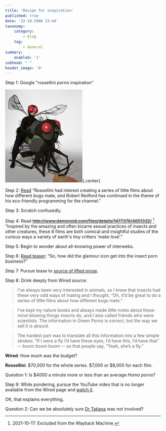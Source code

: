 ```yaml
---
title: 'Recipe for inspiration'
published: true
date: '22-10-2008 23:44'
taxonomy:
    category:
        - blog
    tag:
        - General
summary:
    enabled: '1'
subhead: " "
header_image: '0'
---
```


Step 1: Google "rossellini porno inspiration"

![Rossellini as a fly, lifted from Wired](fly250.jpg){.center}

Step 2: [Read](http://www.monstersandcritics.com/smallscreen/news/article_1403976.php/Isabella_Rossellini_makes_a_Porno_for_Sundance_channel) “Rossellini had interest creating a series of little films about how different bugs mate, and Robert Redford has continued in the theme of his eco-friendly programming for the channel.”

Step 3: Scratch confusedly.

Step 4: Read ~~http://www.demonoid.com/files/details/1477376/4651332/~~ [^1] “Inspired by the amazing and often bizarre sexual practices of insects and other creatures, these 8 films are both comical and insightful studies of the curious ways a variety of earth's tiny critters ‘make love’.”

[^1]: 2021-10-17: Excluded from the Wayback Machine.

Step 5: Begin to wonder about all-knowing power of interwebs.

Step 6: [Read teaser](https://web.archive.org/web/20100901165116/http://www.nerdcore.de/wp/2008/05/07/green-porno-star-isabella-rossellini-takes-on-insect-sex/): “So, how did the glamour icon get into the insect porn business?”

Step 7: Pursue tease to [source of lifted prose](https://www.wired.com/2008/05/green-porno-sta/).

Step 8: Drink deeply from Wired source:

> I’ve always been very interested in animals, so I knew that insects had these very odd ways of mating and I thought, “Oh, it’d be great to do a series of little films about how different bugs mate.”

> I’ve kept my nature books and always made little notes about these mind-blowing things insects do, and I also called friends who were scientists. The information in Green Porno is correct, but the way we sell it is absurd.

> The hardest part was to translate all this information into a few simple strokes: “If I were a fly I’d have these eyes, I’d have this, I’d have that” -- boom boom boom -- so that people say, “Yeah, she’s a fly.”

**Wired**: How much was the budget? 

**Rossellini**: $70,000 for the whole series. $7,000 or $8,000 for each film.

Question 1: Is $4000 a minute more or less than an average _Homo_ porno?

Step 9: While pondering, pursue the YouTube video that is no longer available from the Wired page and [watch it](https://www.youtube.com/watch?v=fs6zXf7qqJY).

OK, that explains everything.

Question 2: Can we be absolutely sure [Dr Tatiana](https://en.wikipedia.org/wiki/Olivia_Judson) was not involved?
